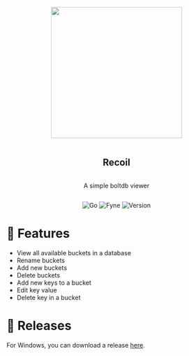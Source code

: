 <div align="center">
<article style="display: flex; flex-direction: column; align-items: center; justify-content: center;">
    <p align="center"><img width="300" src="https://ik.imagekit.io/songlim/logo512.png?updatedAt=1690341895609" /></p>
    <h1 style="width: 100%; text-align: center;">Recoil</h1>
    <p>
        A simple boltdb viewer
    </p>
</article>

![Go][go-badge] ![Fyne][fyne-badge] ![Version][version-badge]

[go-badge]: https://img.shields.io/badge/Golang-1.20-blue
[fyne-badge]: https://img.shields.io/badge/Fyne-2.3.5-azure
[version-badge]: https://img.shields.io/badge/release-1.0.0-powderblue

</div>

# 🔫 Features

- View all available buckets in a database
- Rename buckets
- Add new buckets
- Delete buckets
- Add new keys to a bucket
- Edit key value
- Delete key in a bucket

# 🌟 Releases
For Windows, you can download a release [here]().
